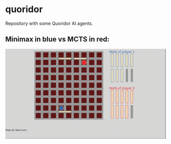 # quoridor

Repository with some Quoridor AI agents.

## Minimax in blue vs MCTS in red:
![Demo Animation](./assets/demo.gif?raw=true)
